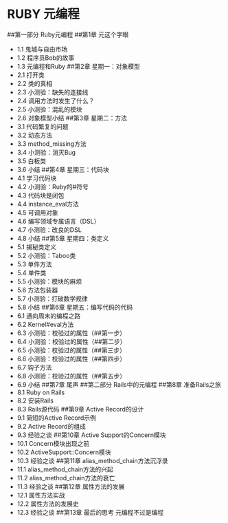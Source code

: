 # RUBY 元编程
##第一部分 Ruby元编程
##第1章 元这个字眼
- 1.1 鬼城与自由市场
- 1.2 程序员Bob的故事
- 1.3 元编程和Ruby
##第2章 星期一：对象模型
- 2.1 打开类
- 2.2 类的真相
- 2.3 小测验：缺失的连接线
- 2.4 调用方法时发生了什么？
- 2.5 小测验：混乱的模块
- 2.6 对象模型小结
##第3章 星期二：方法
- 3.1 代码繁复的问题
- 3.2 动态方法
- 3.3 method_missing方法
- 3.4 小测验：消灭Bug
- 3.5 白板类
- 3.6 小结
##第4章 星期三：代码块
- 4.1 学习代码块
- 4.2 小测验：Ruby的#符号
- 4.3 代码块是闭包
- 4.4 instance_eval方法
- 4.5 可调用对象
- 4.6 编写领域专属语言（DSL）
- 4.7 小测验：改良的DSL
- 4.8 小结
##第5章 星期四：类定义
- 5.1 揭秘类定义
- 5.2 小测验：Taboo类
- 5.3 单件方法
- 5.4 单件类
- 5.5 小测验：模块的麻烦
- 5.6 方法包装器
- 5.7 小测验：打破数学规律
- 5.8 小结
##第6章 星期五：编写代码的代码
- 6.1 通向周末的编程之路
- 6.2 Kernel#eval方法
- 6.3 小测验：校验过的属性（##第一步）
- 6.4 小测验：校验过的属性（##第二步）
- 6.5 小测验：校验过的属性（##第三步）
- 6.6 小测验：校验过的属性（##第四步）
- 6.7 钩子方法
- 6.8 小测验：校验过的属性（##第五步）
- 6.9 小结
##第7章 尾声
##第二部分 Rails中的元编程
##第8章 准备Rails之旅
- 8.1 Ruby on Rails
- 8.2 安装Rails
- 8.3 Rails源代码
##第9章 Active Record的设计
- 9.1 简短的Active Record示例
- 9.2 Active Record的组成
- 9.3 经验之谈
##第10章 Active Support的Concern模块
- 10.1 Concern模块出现之前
- 10.2 ActiveSupport::Concern模块
- 10.3 经验之谈
##第11章 alias_method_chain方法沉浮录
- 11.1 alias_method_chain方法的兴起
- 11.2 alias_method_chain方法的衰亡
- 11.3 经验之谈
##第12章 属性方法的发展
- 12.1 属性方法实战
- 12.2 属性方法的发展史
- 12.3 经验之谈
##第13章 最后的思考
元编程不过是编程
